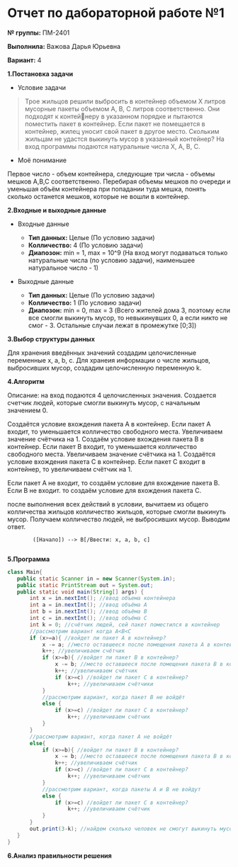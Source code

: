 # Отчет по дабораторной работе №1
**№ группы:** ПМ-2401

**Выполнила:** Важова Дарья Юрьевна

**Вариант:** 4

**1.Постановка задачи**

* Условие задачи
>Трое жильцов решили выбросить в контейнер объемом X литров мусорные пакеты объемом A, B, C литров соответственно. Они подходят к контейнеру в указанном порядке и пытаются поместить пакет в контейнер. Если пакет не помещается в контейнер, жилец уносит свой пакет в другое место. Скольким жильцам не удастся выкинуть мусор в указанный контейнер? На вход программы подаются натуральные числа X, A, B, C.
* Моё понимание

Первое число - объем контейнера, следующие три числа - объемы мешков A,B,C соответственно. Перебирая объемы мешков по очереди и уменьшая объём контейнера при попадании туда мешка, понять сколько останется мешков, которые не вошли в контейнер.

**2.Входные и выходные данные**

* Входные данные
  * **Тип данных:** Целые (По условию задачи)
  * **Колличество:** 4 (По условию задачи)
  * **Диапозон:** min = 1, max = 10^9 (На вход могут подаваться только натуральные числа (по условию задачи), наименьшее натуральное число - 1)

* Выходные данные
  * **Тип данных:** Целые (По условию задачи)
  * **Колличество:** 1 (По условию задачи)
  * **Диапозон:** min = 0, max = 3 (Всего жителей дома 3, поэтому если все смогли выкинуть мусор, то невыкинувших 0, а если никто не смог - 3. Остальные случаи лежат в промежутке [0;3])

**3.Выбор структуры данных**

Для хранения введённых значений создадим целочисленные переменные x, a, b, c. Для хранеия информации о числе жильцов, выбросивших мусор, создадим целочисленную переменную k.

**4.Алгоритм**

Описание: на вход подаются 4 целочисленных значения. Создается счетчик людей, которые смогли выкинуть мусор, с начальным значением 0. 

Создаётся условие вхождения пакета А в контейнер. Если пакет А входит, то уменьшается колличество свободного места. Увеличиваем значение счётчика на 1. Создаём условие вхождения пакета B в контейнер. Если пакет B входит, то уменьшается колличество свободного места. Увеличиваем значение счётчика на 1. Создаётся условие вхождения пакета C в контейнер. Если пакет С входит в контейнер, то увеличиваем счётчик на 1.

Если пакет А не входит, то создаём условие для вхождение пакета B. Если B не входит. то создаём условие для вхождения пакета C. 

после выполнения всех действий в условии, вычитаем из общего колличества жильцов колличество жильцов, которые смогли выкинуть мусор. Получаем колличество людей, не выбросивших мусор. Выводим ответ.

```mermaid
        ([Начало]) --> B[/Ввести: x, a, b, c]
       
``` 

**5.Программа**

 ```java
 class Main{
    public static Scanner in = new Scanner(System.in);
    public static PrintStream out = System.out;
    public static void main(String[] args) {
        int x = in.nextInt(); //ввод объема контейнера
        int a = in.nextInt(); //ввод объёма А
        int b = in.nextInt(); //ввод объёма В
        int c = in.nextInt(); //ввод объёма С
        int k = 0; //счётчик людей, сей пакет поместился в контейнер
        //рассмотрим вариант когда A<B<C
        if (x>=a){ //войдет ли пакет А в контейнер?
            x -= a; //место оставшееся после помещения пакета А в контейнер
            k++; //увеличиваем счётчик
            if (x>=b){ //войдет ли пакет B в контейнер?
                x -= b; //место оставшееся после помещения пакета B в контейнер
                k++; //увеличиваем счётчик
                if (x>=c) //войдет ли пакет C в контейнер?
                    k++; //увеличиваем счётчики
            }
            //рассмотрим вариант, когда пакет В не войдёт
            else {
                if (x>=c) //войдет ли пакет C в контейнер?
                    k++; //увеличиваем счётчик
            }
        }
        //рассмотрим вариант, когда пакет A не войдёт
        else{
            if (x>=b){ //войдет ли пакет B в контейнер?
                x -= b; //место оставшееся после помещения пакета B в контейнер
                k++; //увеличиваем счётчик
                if (x>=c) //войдет ли пакет C в контейнер?
                    k++; //увеличиваем счётчик
            }
            //рассмотрим вариант, когда пакеты A и B не войдут
            else {
                if (x>=c) //войдет ли пакет C в контейнер?
                    k++; //увеличиваем счётчик
            }
        }
        out.print(3-k); //найдем сколько человек не смогут выкинуть мусор в контейнер
    }    
 }
 ```
**6.Анализ правильности решения**

